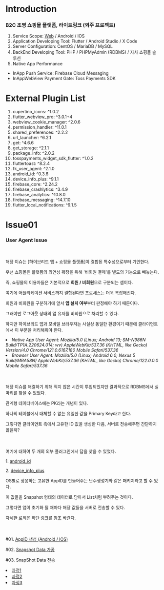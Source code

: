 # Introduction

<h3>B2C 조명 쇼핑몰 플랫폼, 라이트링크 (외주 프로젝트)</h3>

1. Service Scope: [Web](https://lightlink.co.kr/?pn=main) / Android / IOS
2. Application Developing Tool: Flutter / Android Studio / X Code
3. Server Configuration: CentOS / MariaDB / MySQL
4. BackEnd Developing Tool: PHP / PHPMyAdmin (RDBMS) / 자사 쇼핑몰 솔루션
5. Native App Performance

- InApp Push Service: Firebase Cloud Messaging
- InAppWebView Payment Gate: Toss Payments SDK

# External Plugin List

1. cupertino_icons: ^1.0.2
2. flutter_webview_pro: ^3.0.1+4
3. webview_cookie_manager: ^2.0.6
4. permission_handler: ^11.0.1
5. shared_preferences: ^2.2.2
6. url_launcher: ^6.2.1
7. get: ^4.6.6
8. get_storage: ^2.1.1
9. package_info: ^2.0.2
10. tosspayments_widget_sdk_flutter: ^1.0.2
11. fluttertoast: ^8.2.4
12. fk_user_agent: ^2.1.0
13. android_id: ^0.3.6
14. device_info_plus: ^9.1.1
15. firebase_core: ^2.24.2
16. firebase_crashlytics: ^3.4.9
17. firebase_analytics: ^10.8.0
18. firebase_messaging: ^14.7.10
19. flutter_local_notifications: ^9.1.5

# Issue01

<h3>User Agent Issue</h3>

<div style="margin-top: 50px">
    <p>해당 이슈는 [하이브리드 앱 + 쇼핑몰 플랫폼]이 결합된 특수성으로부터 기인한다.</p>
    <p>우선 쇼핑몰은 플랫폼의 외연성 확장을 위해 '비회원 결제'를 별도의 기능으로 빼놓는다.</p>
    <p>즉, 쇼핑몰의 이용자들은 기본적으로 <strong>회원 / 비회원</strong>으로 구분되는 셈이다.</p>
    <p>여기에 어플리케이션 서비스까지 결합된다면 프로세스는 더욱 복잡해진다.</p>
    <p>회원과 비회원을 구분하기에 앞서 <strong>앱 설치 여부</strong>부터 판정해야 하기 때문이다.</p>
    <p>그래야만 로그아웃 상태의 앱 유저를 비회원으로 처리할 수 있다.</p>
    <p>하지만 하이브리드 앱과 모바일 브라우저는 사실상 동일한 환경이기 때문에 클라이언트에서 이 부분을 처리해줘야 한다.</p>
    <li><i>Native App User Agent: Mozilla/5.0 (Linux; Android 13; SM-N986N Build/TP1A.220624.014; wv) AppleWebKit/537.36 (KHTML, like Gecko) Version/4.0 Chrome/121.0.6167.180 Mobile Safari/537.36</i></li>
    <li><i>Browser User Agent: Mozilla/5.0 (Linux; Android 6.0; Nexus 5 Build/MRA58N) AppleWebKit/537.36 (KHTML, like Gecko) Chrome/122.0.0.0 Mobile Safari/537.36</i></li>
</div>

<div style="margin-top: 50px">
    <p>해당 이슈를 해결하기 위해 적지 않은 시간이 투입되었지만 결과적으로 RDBMS에서 실마리를 찾을 수 있었다.</p>
    <p>관계형 데이터베이스에는 PK라는 개념이 있다.</p>
    <p>하나의 테이블에서 대체할 수 없는 유일한 값을 Primary Key라고 한다.</p>
    <p>그렇다면 클라이언트 측에서 고유한 ID 값을 생성한 다음, 서버로 전송해주면 간단하지 않을까?</p>
</div>

<div style="margin-top: 50px">
    <p>여기에 대하여 두 개의 외부 플러그인에서 답을 찾을 수 있었다.</p>
    <p>1. <a href="https://pub.dev/packages/android_id">android_id</a></p>
    <p>2. <a href="https://pub.dev/packages/device_info_plus">device_info_plus</a></p>
    <p>OS별로 상응하는 고유한 AppID를 만들어주는 난수생성기와 같은 패키지라고 할 수 있다.</p>
    <p>이 값들을 Snapshot 형태의 데이터로 담아서 List처럼 뿌려주는 것이다.</p>
    <p>그렇다면 앱이 초기화 될 때마다 해당 값들을 서버로 전송할 수 있다.</p>
    <p>자세한 로직은 하단 링크를 참조 바란다.</p>
</div>

<div style="margin-top: 50px">
    <p>#01. <a href="https://github.com/academy3746/raon_b2c/blob/main/lib/features/widgets/user_info.dart#L23">AppID 생성 (Android / IOS)</a></p>
    <p>#02. <a href="https://github.com/academy3746/raon_b2c/blob/main/lib/features/widgets/user_info.dart#L68">Snapshot Data 가공</a></p>
    <p>#03. SnapShot Data 전송</p>
    <li><a href="https://github.com/academy3746/raon_b2c/blob/main/lib/features/screens/main_screen/main_screen.dart#L45">과정1</a></li>
    <li><a href="https://github.com/academy3746/raon_b2c/blob/main/lib/features/screens/main_screen/main_screen.dart#L53">과정2</a></li>
    <li><a href="https://github.com/academy3746/raon_b2c/blob/main/lib/features/screens/main_screen/main_screen.dart#L111">과정3</a></li>
</div>
